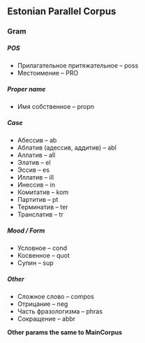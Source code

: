 ## Estonian Parallel Corpus

### Gram
##### POS
* Прилагательное притяжательное – poss
* Местоимение – PRO


##### Proper name
* Имя собственное – propn


##### Case
* Абессив – ab
* Аблатив (адессив, аддитив) – abl
* Аллатив – all
* Элатив – el
* Эссив – es
* Иллатив – ill
* Инессив – in
* Комитатив – kom
* Партитив – pt
* Терминатив – ter
* Транслатив – tr


##### Mood / Form
* Условное – cond
* Косвенное – quot
* Супин – sup


##### Other
* Сложное слово – compos
* Отрицание – neg
* Часть фразологизма – phras
* Сокращение – abbr


**Other params the same to MainCorpus**